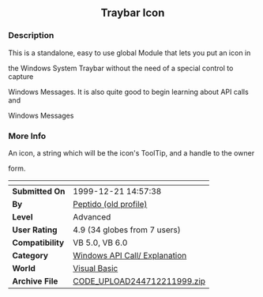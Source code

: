 ﻿<div align="center">

## Traybar Icon


</div>

### Description

This is a standalone, easy to use global Module that lets you put an icon in

the Windows System Traybar without the need of a special control to capture

Windows Messages. It is also quite good to begin learning about API calls and

Windows Messages
 
### More Info
 
An icon, a string which will be the icon's ToolTip, and a handle to the owner

form.


<span>             |<span>
---                |---
**Submitted On**   |1999-12-21 14:57:38
**By**             |[Peptido \(old profile\)](https://github.com/Planet-Source-Code/PSCIndex/blob/master/ByAuthor/peptido-old-profile.md)
**Level**          |Advanced
**User Rating**    |4.9 (34 globes from 7 users)
**Compatibility**  |VB 5\.0, VB 6\.0
**Category**       |[Windows API Call/ Explanation](https://github.com/Planet-Source-Code/PSCIndex/blob/master/ByCategory/windows-api-call-explanation__1-39.md)
**World**          |[Visual Basic](https://github.com/Planet-Source-Code/PSCIndex/blob/master/ByWorld/visual-basic.md)
**Archive File**   |[CODE\_UPLOAD244712211999\.zip](https://github.com/Planet-Source-Code/peptido-old-profile-traybar-icon__1-5047/archive/master.zip)









